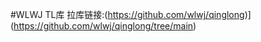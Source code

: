 #WLWJ
              TL库
              拉库链接:(https://github.com/wlwj/qinglong)](https://github.com/wlwj/qinglong/tree/main)
